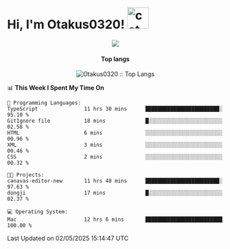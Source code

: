<h1> Hi, I'm Otakus0320! <img src="https://media.giphy.com/media/mGcNjsfWAjY5AEZNw6/giphy.gif" width="50" alt="cat"></h1>

<p align="center"><a href="https://wakatime.com/@044d69d0-1253-4f60-96b6-5d19a0f9dde5"><img src="https://wakatime.com/badge/user/044d69d0-1253-4f60-96b6-5d19a0f9dde5.svg" /></a></p>

<h4 align="center">Top langs</h4>

<p align="center"><img src="https://github-readme-stats.vercel.app/api/top-langs/?username=Otakus0320&langs_count=10&theme=tokyonight&layout=compact&timestamp={{random_number}}" alt="Otakus0320 :: Top Langs" /></p>

<!--START_SECTION:waka-->
📊 **This Week I Spent My Time On** 

```text
💬 Programming Languages: 
TypeScript               11 hrs 30 mins      ████████████████████████░   95.10 % 
GitIgnore file           18 mins             █░░░░░░░░░░░░░░░░░░░░░░░░   02.58 % 
HTML                     6 mins              ░░░░░░░░░░░░░░░░░░░░░░░░░   00.96 % 
XML                      3 mins              ░░░░░░░░░░░░░░░░░░░░░░░░░   00.46 % 
CSS                      2 mins              ░░░░░░░░░░░░░░░░░░░░░░░░░   00.32 % 

🐱‍💻 Projects: 
canavas-editor-new       11 hrs 48 mins      ████████████████████████░   97.63 % 
dongji                   17 mins             █░░░░░░░░░░░░░░░░░░░░░░░░   02.37 % 

💻 Operating System: 
Mac                      12 hrs 6 mins       █████████████████████████   100.00 % 
```


 Last Updated on 02/05/2025 15:14:47 UTC
<!--END_SECTION:waka-->
